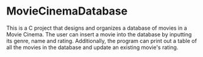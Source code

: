 # MovieCinemaDatabase
This is a C project that designs and organizes a database of movies in a Movie Cinema. The user can insert a movie into the database by inputting its genre, name and rating. Additionally, the program can print out a table of all the movies in the database and update an existing movie's rating. 
